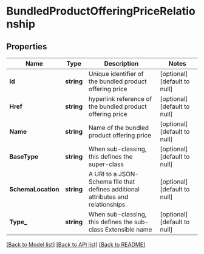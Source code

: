 # BundledProductOfferingPriceRelationship

## Properties
Name | Type | Description | Notes
------------ | ------------- | ------------- | -------------
**Id** | **string** | Unique identifier of the bundled product offering price | [optional] [default to null]
**Href** | **string** | hyperlink reference of the bundled product offering price | [optional] [default to null]
**Name** | **string** | Name of the bundled product offering price | [optional] [default to null]
**BaseType** | **string** | When sub-classing, this defines the super-class | [optional] [default to null]
**SchemaLocation** | **string** | A URI to a JSON-Schema file that defines additional attributes and relationships | [optional] [default to null]
**Type_** | **string** | When sub-classing, this defines the sub-class Extensible name | [optional] [default to null]

[[Back to Model list]](../README.md#documentation-for-models) [[Back to API list]](../README.md#documentation-for-api-endpoints) [[Back to README]](../README.md)


